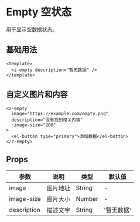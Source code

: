 # Empty 空状态

用于显示空数据状态。

## 基础用法

```vue
<template>
  <z-empty description="暂无数据" />
</template>
```

## 自定义图片和内容

```vue
<z-empty
  image="https://example.com/empty.png"
  description="没有找到相关内容"
  :image-size="200"
>
  <el-button type="primary">添加数据</el-button>
</z-empty>
```

## Props

| 参数 | 说明 | 类型 | 默认值 |
| --- | --- | --- | --- |
| image | 图片地址 | String | - |
| image-size | 图片大小 | Number | - |
| description | 描述文字 | String | '暂无数据' |
